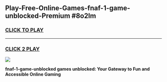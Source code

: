 
## Play-Free-Online-Games-fnaf-1-game-unblocked-Premium #8o2lm
<h3>
<a href="https://premium.freeplayer.one?title=fnaf-1-game-unblocked&ref=8M">CLICK TO PLAY</a></h3>
<hr>

<h3>
<a href="https://premium.freeplayer.one?title=fnaf-1-game-unblocked&ref=8M">CLICK 2 PLAY</a>
  
</h3>

<a href="https://premium.freeplayer.one?title=fnaf-1-game-unblocked&ref=8M"><img src="https://clearcache.store/games.png"></a>


**fnaf-1-game-unblocked games unblocked: Your Gateway to Fun and Accessible Online Gaming**
